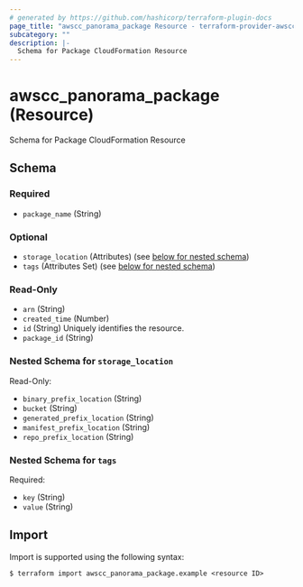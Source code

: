 ```yaml
---
# generated by https://github.com/hashicorp/terraform-plugin-docs
page_title: "awscc_panorama_package Resource - terraform-provider-awscc"
subcategory: ""
description: |-
  Schema for Package CloudFormation Resource
---
```


# awscc_panorama_package (Resource)

Schema for Package CloudFormation Resource



<!-- schema generated by tfplugindocs -->
## Schema

### Required

- `package_name` (String)

### Optional

- `storage_location` (Attributes) (see [below for nested schema](#nestedatt--storage_location))
- `tags` (Attributes Set) (see [below for nested schema](#nestedatt--tags))

### Read-Only

- `arn` (String)
- `created_time` (Number)
- `id` (String) Uniquely identifies the resource.
- `package_id` (String)

<a id="nestedatt--storage_location"></a>
### Nested Schema for `storage_location`

Read-Only:

- `binary_prefix_location` (String)
- `bucket` (String)
- `generated_prefix_location` (String)
- `manifest_prefix_location` (String)
- `repo_prefix_location` (String)


<a id="nestedatt--tags"></a>
### Nested Schema for `tags`

Required:

- `key` (String)
- `value` (String)

## Import

Import is supported using the following syntax:

```shell
$ terraform import awscc_panorama_package.example <resource ID>
```
